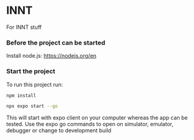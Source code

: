# INNT
For INNT stuff

### Before the project can be started
Install node.js: https://nodejs.org/en
### Start the project
To run this project run:
```bash
npm install
```
```bash
npx expo start --go
```
This will start with expo client on your computer whereas the app can be tested.
Use the expo go commands to open on simulator, emulator, debugger or change to development build
